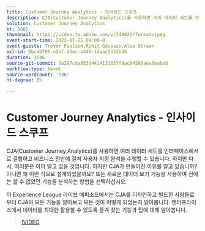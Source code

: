 ```yaml
---
title: Customer Journey Analytics - 인사이드 스쿠프
description: CJA(Customer Journey Analytics)를 사용하면 여러 데이터 세트를 인터페이스에서 로 결합하고 비즈니스 전반에 걸쳐 사용자 지정 분석을 수행할 수 있습니다. 하지만 다시, 여러분은 이미 알고 있을 것입니다. 하지만 CJA가 만들어진 이유를 알고 있습니까? 아니면 왜 이런 식으로 설계되었을까요? 또는 새로운 데이터 보기 기능을 사용하여 전에는 할 수 없었던 기능을 분석하는 방법을 선택하십시오. 이 Experience League 라이브 에피소드에서는 CJA를 디자인하고 빌드한 사람들로부터 CJA의 모든 기능을 알아보고 모든 것이 어떻게 되었는지 알아봅니다. 엔터프라이즈에서 데이터를 최대한 활용할 수 있도록 즐겨 찾는 기능과 팁에 대해 알아봅니다.
solution: Customer Journey Analytics
kt: 9607
thumbnail: https://video.tv.adobe.com/v/340025?format=jpeg
event-start-time: 2022-01-25 09:00-8
event-guests: Trevor Paulsen,Rohit Gossain,Alex Strawn
exl-id: 0bc46796-e2bf-43ec-a346-14aac5b52b45
duration: 3546
source-git-commit: 9a297cda953d4414131657f9ac84580aea0eabeb
workflow-type: tm+mt
source-wordcount: '236'
ht-degree: 0%

---
```


# Customer Journey Analytics - 인사이드 스쿠프

CJA(Customer Journey Analytics)를 사용하면 여러 데이터 세트를 인터페이스에서 로 결합하고 비즈니스 전반에 걸쳐 사용자 지정 분석을 수행할 수 있습니다. 하지만 다시, 여러분은 이미 알고 있을 것입니다. 하지만 CJA가 만들어진 이유를 알고 있습니까? 아니면 왜 이런 식으로 설계되었을까요? 또는 새로운 데이터 보기 기능을 사용하여 전에는 할 수 없었던 기능을 분석하는 방법을 선택하십시오.

이 Experience League 라이브 에피소드에서는 CJA를 디자인하고 빌드한 사람들로부터 CJA의 모든 기능을 알아보고 모든 것이 어떻게 되었는지 알아봅니다. 엔터프라이즈에서 데이터를 최대한 활용할 수 있도록 즐겨 찾는 기능과 팁에 대해 알아봅니다.

>[!VIDEO](https://video.tv.adobe.com/v/340025/?quality=12&learn=on)

